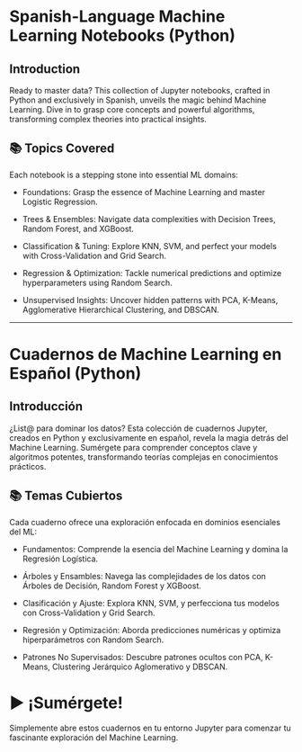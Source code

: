 # Spanish-Language Machine Learning Notebooks (Python)

## Introduction

Ready to master data? This collection of Jupyter notebooks, crafted in Python and exclusively in Spanish, unveils the magic behind Machine Learning. Dive in to grasp core concepts and powerful algorithms, transforming complex theories into practical insights.

## 📚 Topics Covered

Each notebook is a stepping stone into essential ML domains:

* Foundations: Grasp the essence of Machine Learning and master Logistic Regression.

* Trees & Ensembles: Navigate data complexities with Decision Trees, Random Forest, and XGBoost.

* Classification & Tuning: Explore KNN, SVM, and perfect your models with Cross-Validation and Grid Search.

* Regression & Optimization: Tackle numerical predictions and optimize hyperparameters using Random Search.

* Unsupervised Insights: Uncover hidden patterns with PCA, K-Means, Agglomerative Hierarchical Clustering, and DBSCAN.

-------------------------------------------------

# Cuadernos de Machine Learning en Español (Python)

## Introducción

¿List@ para dominar los datos? Esta colección de cuadernos Jupyter, creados en Python y exclusivamente en español, revela la magia detrás del Machine Learning. Sumérgete para comprender conceptos clave y algoritmos potentes, transformando teorías complejas en conocimientos prácticos.

## 📚 Temas Cubiertos

Cada cuaderno ofrece una exploración enfocada en dominios esenciales del ML:

* Fundamentos: Comprende la esencia del Machine Learning y domina la Regresión Logística.

* Árboles y Ensambles: Navega las complejidades de los datos con Árboles de Decisión, Random Forest y XGBoost.

* Clasificación y Ajuste: Explora KNN, SVM, y perfecciona tus modelos con Cross-Validation y Grid Search.

* Regresión y Optimización: Aborda predicciones numéricas y optimiza hiperparámetros con Random Search.

* Patrones No Supervisados: Descubre patrones ocultos con PCA, K-Means, Clustering Jerárquico Aglomerativo y DBSCAN.

# ▶️ ¡Sumérgete!

Simplemente abre estos cuadernos en tu entorno Jupyter para comenzar tu fascinante exploración del Machine Learning.
